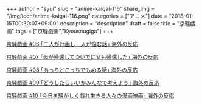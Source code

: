 +++
author = "syui"
slug = "anime-kaigai-116"
share_img = "/img/icon/anime-kaigai-116.png"
categories = ["アニメ"]
date = "2018-01-15T00:30:07+09:00"
description = "description"
draft = false
title = "京騒戯画"
tags = ["京騒戯画","Kyousougiga"]
+++



<a href="http://variousreactions.blog.fc2.com/blog-entry-54.html" rel="nofollow" target="_blank" title="京騒戯画 #06 ｢二人が計画し一人が悩む話｣ 海外の反応">京騒戯画 #06 ｢二人が計画し一人が悩む話｣ 海外の反応</a>

<a href="http://variousreactions.blog.fc2.com/blog-entry-55.html" rel="nofollow" target="_blank" title="京騒戯画 #07 ｢母が帰還してついでに父も帰還した｣ 海外の反応">京騒戯画 #07 ｢母が帰還してついでに父も帰還した｣ 海外の反応</a>

<a href="http://variousreactions.blog.fc2.com/blog-entry-56.html" rel="nofollow" target="_blank" title="京騒戯画 #08 ｢あっちとこっちでもめる話｣ 海外の反応">京騒戯画 #08 ｢あっちとこっちでもめる話｣ 海外の反応</a>

<a href="http://variousreactions.blog.fc2.com/blog-entry-57.html" rel="nofollow" target="_blank" title="京騒戯画 #09 ｢どうしたらいいかみんなで考えよう｣ 海外の反応">京騒戯画 #09 ｢どうしたらいいかみんなで考えよう｣ 海外の反応</a>

<a href="http://variousreactions.blog.fc2.com/blog-entry-58.html" rel="nofollow" target="_blank" title="京騒戯画 #10 ｢今日を騒がしく戯れ生きる人々の漫画映画｣ 海外の反応">京騒戯画 #10 ｢今日を騒がしく戯れ生きる人々の漫画映画｣ 海外の反応</a>
